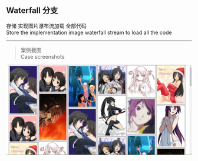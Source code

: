 ## Waterfall 分支

存储 实现图片瀑布流加载 全部代码<br>
Store the implementation image waterfall stream to load all the code

---

> 案例截图<br>
Case screenshots

![image](https://github.com/lizhixuan1/JavaScript/blob/Waterfall/pic.png?raw=true)